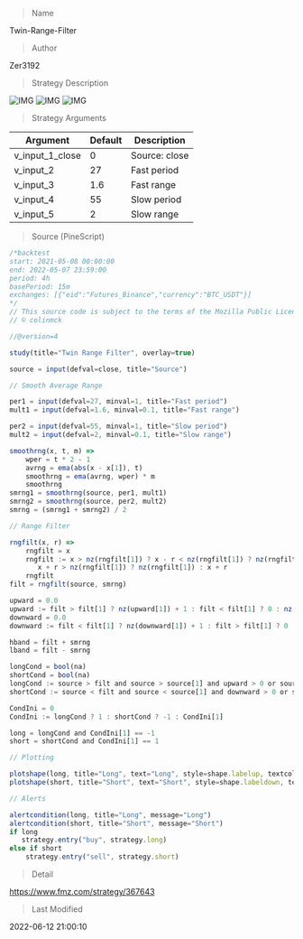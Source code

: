 
> Name

Twin-Range-Filter

> Author

Zer3192

> Strategy Description

 ![IMG](https://www.fmz.com/upload/asset/1483bbf4b8e38d8d4d65e.png) 
 ![IMG](https://www.fmz.com/upload/asset/1485dd6a930fe8e336169.png) 
 ![IMG](https://www.fmz.com/upload/asset/1487774e19f755ee216e5.png) 

> Strategy Arguments



|Argument|Default|Description|
|----|----|----|
|v_input_1_close|0|Source: close|high|low|open|hl2|hlc3|hlcc4|ohlc4|
|v_input_2|27|Fast period|
|v_input_3|1.6|Fast range|
|v_input_4|55|Slow period|
|v_input_5|2|Slow range|


> Source (PineScript)

``` javascript
/*backtest
start: 2021-05-08 00:00:00
end: 2022-05-07 23:59:00
period: 4h
basePeriod: 15m
exchanges: [{"eid":"Futures_Binance","currency":"BTC_USDT"}]
*/
// This source code is subject to the terms of the Mozilla Public License 2.0 at https://mozilla.org/MPL/2.0/
// © colinmck

//@version=4

study(title="Twin Range Filter", overlay=true)

source = input(defval=close, title="Source")

// Smooth Average Range

per1 = input(defval=27, minval=1, title="Fast period")
mult1 = input(defval=1.6, minval=0.1, title="Fast range")

per2 = input(defval=55, minval=1, title="Slow period")
mult2 = input(defval=2, minval=0.1, title="Slow range")

smoothrng(x, t, m) =>
    wper = t * 2 - 1
    avrng = ema(abs(x - x[1]), t)
    smoothrng = ema(avrng, wper) * m
    smoothrng
smrng1 = smoothrng(source, per1, mult1)
smrng2 = smoothrng(source, per2, mult2)
smrng = (smrng1 + smrng2) / 2

// Range Filter

rngfilt(x, r) =>
    rngfilt = x
    rngfilt := x > nz(rngfilt[1]) ? x - r < nz(rngfilt[1]) ? nz(rngfilt[1]) : x - r : 
       x + r > nz(rngfilt[1]) ? nz(rngfilt[1]) : x + r
    rngfilt
filt = rngfilt(source, smrng)

upward = 0.0
upward := filt > filt[1] ? nz(upward[1]) + 1 : filt < filt[1] ? 0 : nz(upward[1])
downward = 0.0
downward := filt < filt[1] ? nz(downward[1]) + 1 : filt > filt[1] ? 0 : nz(downward[1])

hband = filt + smrng
lband = filt - smrng

longCond = bool(na)
shortCond = bool(na)
longCond := source > filt and source > source[1] and upward > 0 or source > filt and source < source[1] and upward > 0
shortCond := source < filt and source < source[1] and downward > 0 or source < filt and source > source[1] and downward > 0

CondIni = 0
CondIni := longCond ? 1 : shortCond ? -1 : CondIni[1]

long = longCond and CondIni[1] == -1
short = shortCond and CondIni[1] == 1

// Plotting

plotshape(long, title="Long", text="Long", style=shape.labelup, textcolor=color.black, size=size.tiny, location=location.belowbar, color=color.lime, transp=0)
plotshape(short, title="Short", text="Short", style=shape.labeldown, textcolor=color.white, size=size.tiny, location=location.abovebar, color=color.red, transp=0)

// Alerts

alertcondition(long, title="Long", message="Long")
alertcondition(short, title="Short", message="Short")
if long
   strategy.entry("buy", strategy.long)
else if short
    strategy.entry("sell", strategy.short)

```

> Detail

https://www.fmz.com/strategy/367643

> Last Modified

2022-06-12 21:00:10
